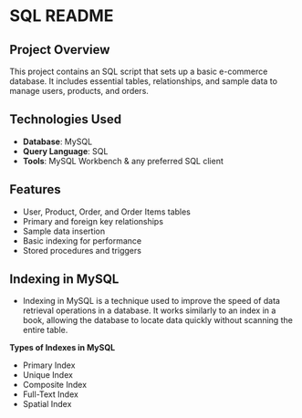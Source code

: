 # SQL README

## Project Overview
This project contains an SQL script  that sets up a basic e-commerce database. It includes essential tables, relationships, and sample data to manage users, products, and orders.

## Technologies Used
- **Database**: MySQL
- **Query Language**: SQL
- **Tools**: MySQL Workbench & any preferred SQL client

## Features
- User, Product, Order, and Order Items tables
- Primary and foreign key relationships
- Sample data insertion
- Basic indexing for performance
- Stored procedures and triggers
## Indexing in MySQL
 - Indexing in MySQL is a technique used to improve the speed of data retrieval operations in a database. It works similarly to an index in a book, allowing the database to locate data quickly without scanning the entire table.
   
**Types of Indexes in MySQL**

  - Primary Index
  - Unique Index
  - Composite Index
  - Full-Text Index
  - Spatial Index
